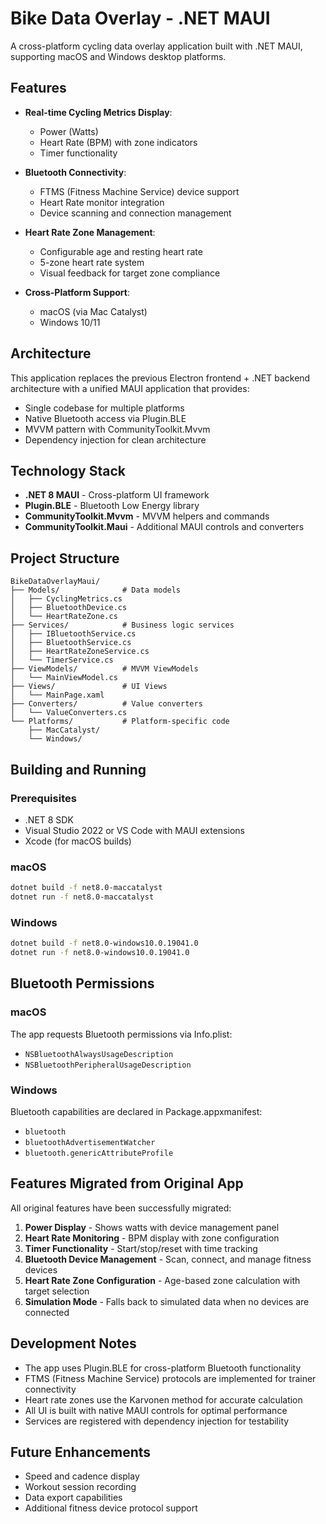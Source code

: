 # Bike Data Overlay - .NET MAUI

A cross-platform cycling data overlay application built with .NET MAUI, supporting macOS and Windows desktop platforms.

## Features

- **Real-time Cycling Metrics Display**:
  - Power (Watts)
  - Heart Rate (BPM) with zone indicators
  - Timer functionality

- **Bluetooth Connectivity**:
  - FTMS (Fitness Machine Service) device support
  - Heart Rate monitor integration
  - Device scanning and connection management

- **Heart Rate Zone Management**:
  - Configurable age and resting heart rate
  - 5-zone heart rate system
  - Visual feedback for target zone compliance

- **Cross-Platform Support**:
  - macOS (via Mac Catalyst)
  - Windows 10/11

## Architecture

This application replaces the previous Electron frontend + .NET backend architecture with a unified MAUI application that provides:

- Single codebase for multiple platforms
- Native Bluetooth access via Plugin.BLE
- MVVM pattern with CommunityToolkit.Mvvm
- Dependency injection for clean architecture

## Technology Stack

- **.NET 8 MAUI** - Cross-platform UI framework
- **Plugin.BLE** - Bluetooth Low Energy library
- **CommunityToolkit.Mvvm** - MVVM helpers and commands
- **CommunityToolkit.Maui** - Additional MAUI controls and converters

## Project Structure

```
BikeDataOverlayMaui/
├── Models/              # Data models
│   ├── CyclingMetrics.cs
│   ├── BluetoothDevice.cs
│   └── HeartRateZone.cs
├── Services/            # Business logic services
│   ├── IBluetoothService.cs
│   ├── BluetoothService.cs
│   ├── HeartRateZoneService.cs
│   └── TimerService.cs
├── ViewModels/          # MVVM ViewModels
│   └── MainViewModel.cs
├── Views/               # UI Views
│   └── MainPage.xaml
├── Converters/          # Value converters
│   └── ValueConverters.cs
└── Platforms/           # Platform-specific code
    ├── MacCatalyst/
    └── Windows/
```

## Building and Running

### Prerequisites

- .NET 8 SDK
- Visual Studio 2022 or VS Code with MAUI extensions
- Xcode (for macOS builds)

### macOS

```bash
dotnet build -f net8.0-maccatalyst
dotnet run -f net8.0-maccatalyst
```

### Windows

```bash
dotnet build -f net8.0-windows10.0.19041.0
dotnet run -f net8.0-windows10.0.19041.0
```

## Bluetooth Permissions

### macOS
The app requests Bluetooth permissions via Info.plist:
- `NSBluetoothAlwaysUsageDescription`
- `NSBluetoothPeripheralUsageDescription`

### Windows
Bluetooth capabilities are declared in Package.appxmanifest:
- `bluetooth`
- `bluetoothAdvertisementWatcher`
- `bluetooth.genericAttributeProfile`

## Features Migrated from Original App

All original features have been successfully migrated:

1. **Power Display** - Shows watts with device management panel
2. **Heart Rate Monitoring** - BPM display with zone configuration
3. **Timer Functionality** - Start/stop/reset with time tracking
4. **Bluetooth Device Management** - Scan, connect, and manage fitness devices
5. **Heart Rate Zone Configuration** - Age-based zone calculation with target selection
6. **Simulation Mode** - Falls back to simulated data when no devices are connected

## Development Notes

- The app uses Plugin.BLE for cross-platform Bluetooth functionality
- FTMS (Fitness Machine Service) protocols are implemented for trainer connectivity
- Heart rate zones use the Karvonen method for accurate calculation
- All UI is built with native MAUI controls for optimal performance
- Services are registered with dependency injection for testability

## Future Enhancements

- Speed and cadence display
- Workout session recording
- Data export capabilities
- Additional fitness device protocol support